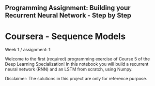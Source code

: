 ## Programming Assignment: Building your Recurrent Neural Network - Step by Step

# Coursera - Sequence Models

Week 1 / assignment: 1 

Welcome to the first (required) programming exercise of Course 5 of the Deep Learning Specialization! In this notebook you will build a recurrent neural network (RNN) and an LSTM from scratch, using Numpy. 

Disclaimer: The solutions in this project are only for reference purpose.